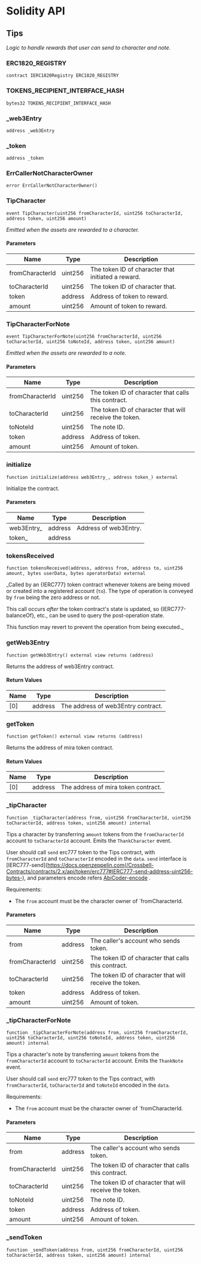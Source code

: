 # Solidity API

## Tips

_Logic to handle rewards that user can send to character and note._

### ERC1820_REGISTRY

```solidity
contract IERC1820Registry ERC1820_REGISTRY
```

### TOKENS_RECIPIENT_INTERFACE_HASH

```solidity
bytes32 TOKENS_RECIPIENT_INTERFACE_HASH
```

### _web3Entry

```solidity
address _web3Entry
```

### _token

```solidity
address _token
```

### ErrCallerNotCharacterOwner

```solidity
error ErrCallerNotCharacterOwner()
```

### TipCharacter

```solidity
event TipCharacter(uint256 fromCharacterId, uint256 toCharacterId, address token, uint256 amount)
```

_Emitted when the assets are rewarded to a character._

#### Parameters

| Name | Type | Description |
| ---- | ---- | ----------- |
| fromCharacterId | uint256 | The token ID of character that initiated a reward. |
| toCharacterId | uint256 | The token ID of character that. |
| token | address | Address of token to reward. |
| amount | uint256 | Amount of token to reward. |

### TipCharacterForNote

```solidity
event TipCharacterForNote(uint256 fromCharacterId, uint256 toCharacterId, uint256 toNoteId, address token, uint256 amount)
```

_Emitted when the assets are rewarded to a note._

#### Parameters

| Name | Type | Description |
| ---- | ---- | ----------- |
| fromCharacterId | uint256 | The token ID of character that calls this contract. |
| toCharacterId | uint256 | The token ID of character that will receive the token. |
| toNoteId | uint256 | The note ID. |
| token | address | Address of token. |
| amount | uint256 | Amount of token. |

### initialize

```solidity
function initialize(address web3Entry_, address token_) external
```

Initialize the contract.

#### Parameters

| Name | Type | Description |
| ---- | ---- | ----------- |
| web3Entry_ | address | Address of web3Entry. |
| token_ | address |  |

### tokensReceived

```solidity
function tokensReceived(address, address from, address to, uint256 amount, bytes userData, bytes operatorData) external
```

_Called by an {IERC777} token contract whenever tokens are being
moved or created into a registered account (`to`). The type of operation
is conveyed by `from` being the zero address or not.

This call occurs _after_ the token contract's state is updated, so
{IERC777-balanceOf}, etc., can be used to query the post-operation state.

This function may revert to prevent the operation from being executed._

### getWeb3Entry

```solidity
function getWeb3Entry() external view returns (address)
```

Returns the address of web3Entry contract.

#### Return Values

| Name | Type | Description |
| ---- | ---- | ----------- |
| [0] | address | The address of web3Entry contract. |

### getToken

```solidity
function getToken() external view returns (address)
```

Returns the address of mira token contract.

#### Return Values

| Name | Type | Description |
| ---- | ---- | ----------- |
| [0] | address | The address of mira token contract. |

### _tipCharacter

```solidity
function _tipCharacter(address from, uint256 fromCharacterId, uint256 toCharacterId, address token, uint256 amount) internal
```

Tips a character by transferring `amount` tokens
from the `fromCharacterId` account to `toCharacterId` account.
Emits the `ThankCharacter` event.

User should call `send` erc777 token to the Tips contract, with `fromCharacterId`
and `toCharacterId` encoded in the `data`.
`send` interface is
[IERC777-send](https://docs.openzeppelin.com(/Crossbell-Contracts/contracts/2.x/api/token/erc777#IERC777-send-address-uint256-bytes-),
and parameters encode refers [AbiCoder-encode](https://docs.ethers.org/v5/api/utils/abi/coder/#AbiCoder-encode) .

Requirements:
- The `from` account must be the character owner of `fromCharacterId.

#### Parameters

| Name | Type | Description |
| ---- | ---- | ----------- |
| from | address | The caller's account who sends token. |
| fromCharacterId | uint256 | The token ID of character that calls this contract. |
| toCharacterId | uint256 | The token ID of character that will receive the token. |
| token | address | Address of token. |
| amount | uint256 | Amount of token. |

### _tipCharacterForNote

```solidity
function _tipCharacterForNote(address from, uint256 fromCharacterId, uint256 toCharacterId, uint256 toNoteId, address token, uint256 amount) internal
```

Tips a character's note by transferring `amount` tokens
from the `fromCharacterId` account to `toCharacterId` account.
Emits the `ThankNote` event.

User should call `send` erc777 token to the Tips contract, with `fromCharacterId`,
 `toCharacterId` and `toNoteId` encoded in the `data`.

Requirements:
- The `from` account must be the character owner of `fromCharacterId.

#### Parameters

| Name | Type | Description |
| ---- | ---- | ----------- |
| from | address | The caller's account who sends token. |
| fromCharacterId | uint256 | The token ID of character that calls this contract. |
| toCharacterId | uint256 | The token ID of character that will receive the token. |
| toNoteId | uint256 | The note ID. |
| token | address | Address of token. |
| amount | uint256 | Amount of token. |

### _sendToken

```solidity
function _sendToken(address from, uint256 fromCharacterId, uint256 toCharacterId, address token, uint256 amount) internal
```

